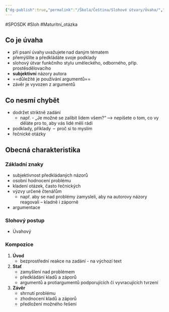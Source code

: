```yaml
---
{"dg-publish":true,"permalink":"/Škola/Čeština/Slohové útvary/Úvaha/","created":"2024-03-31T18:37:34.091+02:00","updated":"2024-04-02T18:43:46.831+02:00"}
---
```


#SPOSDK #Sloh #Maturitní_otázka 
## Co je úvaha
- při psaní úvahy uvažujete nad daným tématem
- přemýšlíte a předkládáte svoje podklady 
- slohový útvar funkčního stylu uměleckého, odborného, příp. prostěsdělovacího 
- **subjektivní** názory autora
- ==důležité je používání argumentů==
- závěr je vyvozen z argumentů 
## Co nesmí chybět
- dodržet striktně zadání
	- např. - „Je možné se zalíbit lidem všem?“ –> nepíšete o tom, co vy děláte pro to, aby vás lidé měli rádi
- podklady, příklady  –  proč si to myslím
- řečnické otázky
## Obecná charakteristika
### Základní znaky
- subjektivnost předkládaných názorů
- osobní hodnocení problému
- kladení otázek, často řečnických
- výzvy určené čtenářům
	- např. aby se nad problémy zamysleli, aby na autorovy názory reagovali – kladně i záporně
- argumentace
### Slohový postup
- Úvahový
### Kompozice
1. **Úvod** 
	- bezprostřední reakce na zadání - na výchozí text 
2. **Stať**
	-  zamyšlení nad problémem
	- předkládání kladů a záporů
	- argumentů a protiargumentů podporujících či vyvracujících tvrzení 
3. **Závěr**
	- shrnutí problému
	- zhodnocení kladů a záporů
	- předložení možného řešení